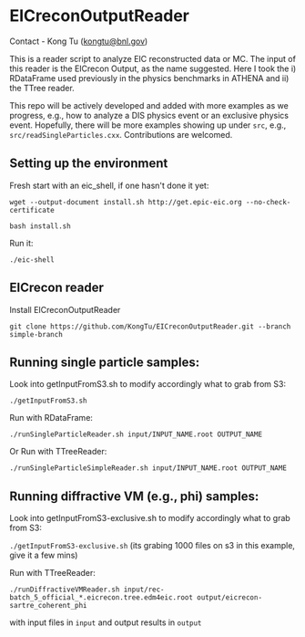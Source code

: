 # EICreconOutputReader

Contact - Kong Tu (kongtu@bnl.gov)

This is a reader script to analyze EIC reconstructed data or MC. The input of this reader is the EICrecon Output, as the name suggested. Here I took the i) RDataFrame used previously in the physics benchmarks in ATHENA and ii) the TTree reader. 

This repo will be actively developed and added with more examples as we progress, e.g., how to analyze a DIS physics event or an exclusive physics event. Hopefully, there will be more examples showing up under `src`, e.g., `src/readSingleParticles.cxx`. Contributions are welcomed. 


## Setting up the environment

Fresh start with an eic_shell, if one hasn't done it yet:

```
wget --output-document install.sh http://get.epic-eic.org --no-check-certificate
	
bash install.sh
```

Run it:

```./eic-shell```

## EICrecon reader

Install EICreconOutputReader

```git clone https://github.com/KongTu/EICreconOutputReader.git --branch simple-branch```

## Running single particle samples:

Look into getInputFromS3.sh to modify accordingly what to grab from S3:

```./getInputFromS3.sh```

Run with RDataFrame:

```./runSingleParticleReader.sh input/INPUT_NAME.root OUTPUT_NAME```

Or Run with TTreeReader:

```./runSingleParticleSimpleReader.sh input/INPUT_NAME.root OUTPUT_NAME```

## Running diffractive VM (e.g., phi) samples:

Look into getInputFromS3-exclusive.sh to modify accordingly what to grab from S3:

```./getInputFromS3-exclusive.sh``` (its grabing 1000 files on s3 in this example, give it a few mins)

Run with TTreeReader:

```./runDiffractiveVMReader.sh input/rec-batch_5_official_*.eicrecon.tree.edm4eic.root output/eicrecon-sartre_coherent_phi```

with input files in `input` and output results in `output`
